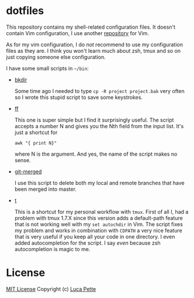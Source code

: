 # dotfiles

This repository contains my shell-related configuration files. It doesn't
contain Vim configuration, I use another
[repository](https://github.com/lucapette/vimfiles) for Vim.

As for my vim configuration, I do *not* recommend to use my configuration
files as they are. I think you won't learn much about zsh, tmux and so on just
copying someone else configuration.

I have some small scripts in `~/bin`:

- [bkdir](/bin/bkdir)

  Some time ago I needed to type `cp -R project project.bak` very often so I
  wrote this stupid script to save some keystrokes.

- [ff](/bin/ff)

  This one is super simple but I find it surprisingly useful. The script
  accepts a number N and gives you the Nth field from the input list. It's
  just a shortcut for

      awk "{ print N}"

  where N is the argument. And yes, the name of the script makes no sense.

- [git-merged](/bin/git-merged)

  I use this script to delete both my local and remote branches that have been
  merged into master.

- [t](/bin/t)

  This is a shortcut for my personal workflow with `tmux`. First of all I, had
  a problem with tmux 1.7.X since this version adds a default-path feature
  that is not working well with my `set autochdir` in Vim. The script fixes my
  problem and works in combination with `CDPATH` a very nice feature that is
  very useful if you keep all your code in one directory. I even added
  autocompletion for the script. I say *even* because zsh autocompletion is
  magic to me.

# License

[MIT License](/LICENSE) Copyright (c) [Luca Pette](https://lucapette.me)
